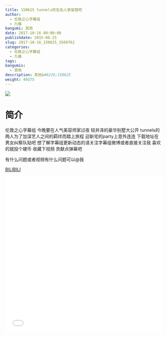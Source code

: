 ```yaml
---
title: 150625 tunnels的在名人家留宿吧
author: 
  - 伦敦之心字幕组
  - 九條
bangumi: 其他
date: 2017-10-16 00:00:00
publishdate: 2015-06-25
slug: 2017-10-16_150625_3569762
categories: 
  - 伦敦之心字幕组
  - 九條
tags: 
bangumis: 
  - 其他
description: 其他&#8226;150625
weight: 49375
---
```


![](https://i.imgur.com/bPOAqpC.jpg)

# 简介  
伦敦之心字幕组 今晚要在人气美容师家过夜 轻井泽的豪华别墅大公开 tunnels的两人为了加深艺人之间的羁绊而踏上旅程 迎新宅的party上意外连连 下载地址在男女纠察队贴吧 想了解字幕组更新动态的请关注字幕组微博或者直接关注我 喜欢的就投个硬币 收藏下视频 贡献点弹幕吧


有什么问题或者视频有什么问题可以@我

  [BILIBILI](https://www.bilibili.com/video/av3569762/)


<div class="vcontainer">  <iframe class='video' src="//www.bilibili.com/blackboard/player.html?aid=3569762" width="100%" height="500" frameborder="0" allowfullscreen="allowfullscreen"></iframe></div>
